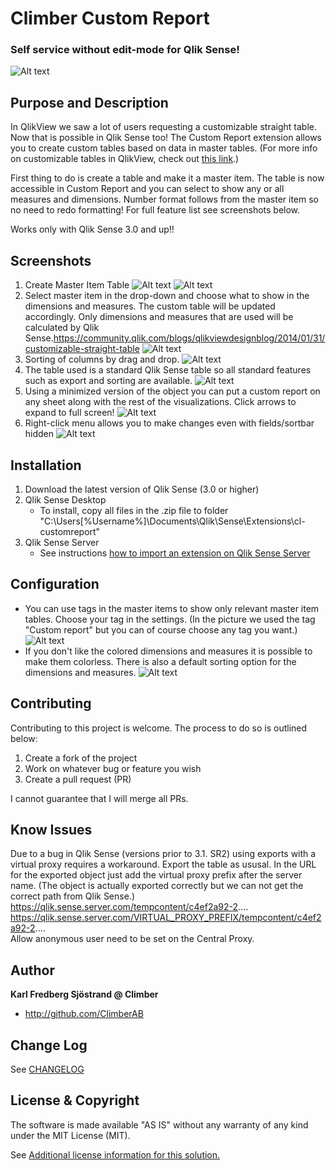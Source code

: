 # Climber Custom Report
### Self service without edit-mode for Qlik Sense!  

![Alt text](/screenshots/CustomReportSmaller.png?raw=true "Custom Report")

## Purpose and Description
In QlikView we saw a lot of users requesting a customizable straight table. Now that is possible in Qlik Sense too! The Custom Report extension allows you to create custom tables based on data in master tables. (For more info on customizable tables in QlikView, check out [this link](https://community.qlik.com/blogs/qlikviewdesignblog/2014/01/31/customizable-straight-table).)

First thing to do is create a table and make it a master item. The table is now accessible in Custom Report and you can select to show any or all measures and dimensions. Number format follows from the master item so no need to redo formatting! For full feature list see screenshots below.

Works only with Qlik Sense 3.0 and up!!


## Screenshots
1. Create Master Item Table
![Alt text](/screenshots/CreateMasterTable.PNG?raw=true "Create Table")
![Alt text](/screenshots/CreateMasterTable2.PNG?raw=true "Add to master items")
2. Select master item in the drop-down and choose what to show in the dimensions and measures. The custom table will be updated accordingly. Only dimensions and measures that are used will be calculated by Qlik Sense.https://community.qlik.com/blogs/qlikviewdesignblog/2014/01/31/customizable-straight-table
![Alt text](/screenshots/CustomReport.PNG?raw=true "Custom Report")
3. Sorting of columns by drag and drop. 
![Alt text](/screenshots/DragAndDropToSort.png?raw=true "Drag and drop to sort")
4. The table used is a standard Qlik Sense table so all standard features such as export and sorting are available. 
![Alt text](/screenshots/StandardTableExport.PNG?raw=true "Standard table export and sort")
5. Using a minimized version of the object you can put a custom report on any sheet along with the rest of the visualizations. Click arrows to expand to full screen!
![Alt text](/screenshots/Minimized.png?raw=true "Minimized")
6. Right-click menu allows you to make changes even with fields/sortbar hidden
![Alt text](/screenshots/RightClickMenu.PNG?raw=true "Right-Click Menu")


## Installation

1. Download the latest version of Qlik Sense (3.0 or higher)
2. Qlik Sense Desktop
	* To install, copy all files in the .zip file to folder "C:\Users\[%Username%]\Documents\Qlik\Sense\Extensions\cl-customreport\"
3. Qlik Sense Server
	* See instructions [how to import an extension on Qlik Sense Server](http://help.qlik.com/en-US/sense/Subsystems/ManagementConsole/Content/import-extensions.htm)

## Configuration

* You can use tags in the master items to show only relevant master item tables. Choose your tag in the settings. (In the picture we used the tag "Custom report" but you can of course choose any tag you want.) 
![Alt text](/screenshots/UseTags.PNG?raw=true "Use tags to filter master items")
* If you don't like the colored dimensions and measures it is possible to make them colorless. There is also a default sorting option for the dimensions and measures.
![Alt text](/screenshots/ColorOrNoColor.PNG?raw=true "Use tags to filter master items")


## Contributing
Contributing to this project is welcome. The process to do so is outlined below:

1. Create a fork of the project
2. Work on whatever bug or feature you wish
3. Create a pull request (PR)

I cannot guarantee that I will merge all PRs.

## Know Issues
Due to a bug in Qlik Sense (versions prior to 3.1. SR2) using exports with a virtual proxy requires a workaround. Export the table as ususal. In the URL for the exported object just add the virtual proxy prefix after the server name. (The object is actually exported correctly but we can not get the correct path from Qlik Sense.)  
https://qlik.sense.server.com/tempcontent/c4ef2a92-2....  
https://qlik.sense.server.com/VIRTUAL_PROXY_PREFIX/tempcontent/c4ef2a92-2....  
Allow anonymous user need to be set on the Central Proxy.  

## Author

**Karl Fredberg Sjöstrand @ Climber**
* http://github.com/ClimberAB


## Change Log

See [CHANGELOG](CHANGELOG.yml)

## License & Copyright
The software is made available "AS IS" without any warranty of any kind under the MIT License (MIT).

See [Additional license information for this solution.](LICENSE.md)